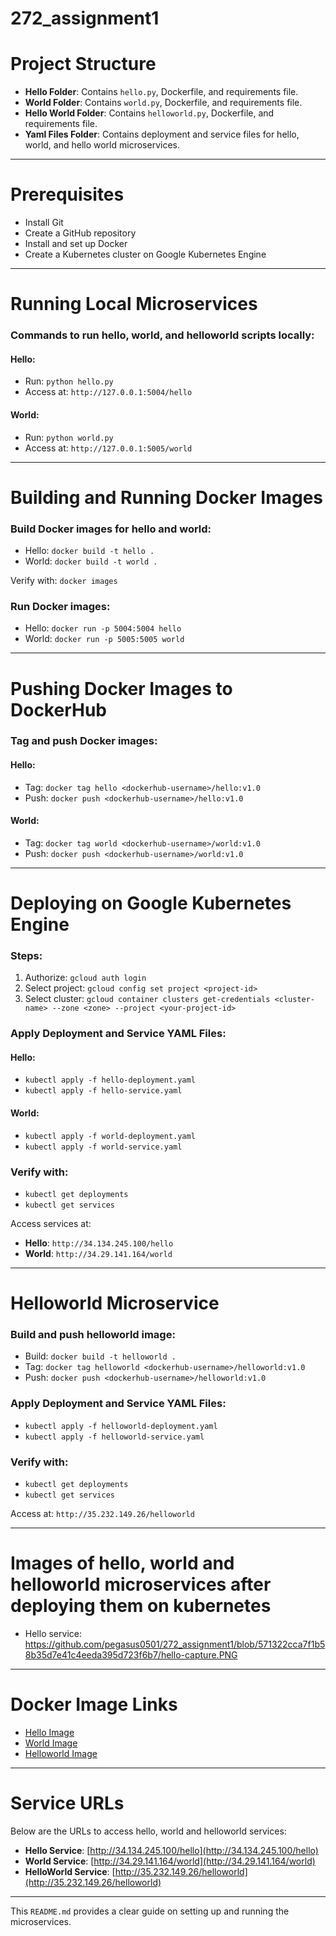 # 272_assignment1

# Project Structure

- **Hello Folder**: Contains `hello.py`, Dockerfile, and requirements file.
- **World Folder**: Contains `world.py`, Dockerfile, and requirements file.
- **Hello World Folder**: Contains `helloworld.py`, Dockerfile, and requirements file.
- **Yaml Files Folder**: Contains deployment and service files for hello, world, and hello world microservices.

---

# Prerequisites

- Install Git
- Create a GitHub repository
- Install and set up Docker
- Create a Kubernetes cluster on Google Kubernetes Engine

---

# Running Local Microservices

### Commands to run hello, world, and helloworld scripts locally:

#### Hello:
- Run: `python hello.py`
- Access at: `http://127.0.0.1:5004/hello`

#### World:
- Run: `python world.py`
- Access at: `http://127.0.0.1:5005/world`

---

# Building and Running Docker Images

### Build Docker images for hello and world:

- Hello: `docker build -t hello .`
- World: `docker build -t world .`
  
Verify with: `docker images`

### Run Docker images:

- Hello: `docker run -p 5004:5004 hello`
- World: `docker run -p 5005:5005 world`

---

# Pushing Docker Images to DockerHub

### Tag and push Docker images:

#### Hello:
- Tag: `docker tag hello <dockerhub-username>/hello:v1.0`
- Push: `docker push <dockerhub-username>/hello:v1.0`

#### World:
- Tag: `docker tag world <dockerhub-username>/world:v1.0`
- Push: `docker push <dockerhub-username>/world:v1.0`

---

# Deploying on Google Kubernetes Engine

### Steps:

1. Authorize: `gcloud auth login`
2. Select project: `gcloud config set project <project-id>`
3. Select cluster: `gcloud container clusters get-credentials <cluster-name> --zone <zone> --project <your-project-id>`

### Apply Deployment and Service YAML Files:

#### Hello:
- `kubectl apply -f hello-deployment.yaml`
- `kubectl apply -f hello-service.yaml`

#### World:
- `kubectl apply -f world-deployment.yaml`
- `kubectl apply -f world-service.yaml`

### Verify with:
- `kubectl get deployments`
- `kubectl get services`

Access services at:
- **Hello**: `http://34.134.245.100/hello`
- **World**: `http://34.29.141.164/world`

---

# Helloworld Microservice

### Build and push helloworld image:

- Build: `docker build -t helloworld .`
- Tag: `docker tag helloworld <dockerhub-username>/helloworld:v1.0`
- Push: `docker push <dockerhub-username>/helloworld:v1.0`

### Apply Deployment and Service YAML Files:

- `kubectl apply -f helloworld-deployment.yaml`
- `kubectl apply -f helloworld-service.yaml`

### Verify with:
- `kubectl get deployments`
- `kubectl get services`

Access at: `http://35.232.149.26/helloworld`

---
# Images of hello, world and helloworld microservices after deploying them on kubernetes

- Hello service: 
https://github.com/pegasus0501/272_assignment1/blob/571322cca7f1b58b35d7e41c4eeda395d723f6b7/hello-capture.PNG

---
# Docker Image Links

- [Hello Image](https://hub.docker.com/repository/docker/likhitmonavarthy0501/hello/general)
- [World Image](https://hub.docker.com/repository/docker/likhitmonavarthy0501/world/general)
- [Helloworld Image](https://hub.docker.com/repository/docker/likhitmonavarthy0501/helloworld/general)

---

# Service URLs

Below are the URLs to access hello, world and helloworld services:

- **Hello Service**: [http://34.134.245.100/hello](http://34.134.245.100/hello)
- **World Service**: [http://34.29.141.164/world](http://34.29.141.164/world)
- **HelloWorld Service**: [http://35.232.149.26/helloworld](http://35.232.149.26/helloworld)


---
This `README.md` provides a clear guide on setting up and running the microservices.
